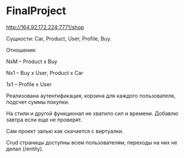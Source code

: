 # FinalProject
http://164.92.172.224:7771/shop

Сущности:
Car,
Product,
User,
Profile,
Buy.

Отношения:

NxM – Product x Buy

Nx1 – Buy x User, Product x Car

1x1 – Profile x User


Реализована аутентификация, корзина для каждого пользователя, подсчет суммы покупки.

На стили и другой функционал не хватило сил и времени. Добавлю завтра если еще не проверят.

Сам проект залью как скачается с виртуалки.

Crud страницы доступны всем пользователям, переходы на них не делал (/entity).
